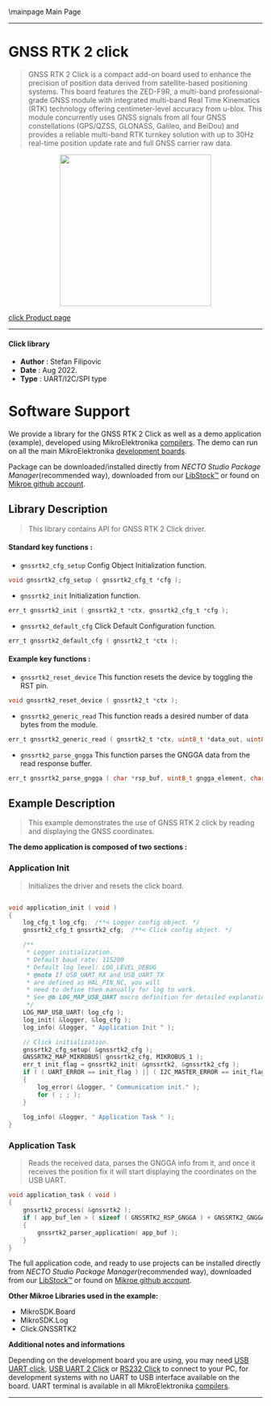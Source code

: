\mainpage Main Page

---
# GNSS RTK 2 click

> GNSS RTK 2 Click is a compact add-on board used to enhance the precision of position data derived from satellite-based positioning systems. This board features the ZED-F9R, a multi-band professional-grade GNSS module with integrated multi-band Real Time Kinematics (RTK) technology offering centimeter-level accuracy from u-blox. This module concurrently uses GNSS signals from all four GNSS constellations (GPS/QZSS, GLONASS, Galileo, and BeiDou) and provides a reliable multi-band RTK turnkey solution with up to 30Hz real-time position update rate and full GNSS carrier raw data.

<p align="center">
  <img src="https://download.mikroe.com/images/click_for_ide/gnssrtk2_click.png" height=300px>
</p>

[click Product page](https://www.mikroe.com/gnss-rtk-2-click)

---


#### Click library

- **Author**        : Stefan Filipovic
- **Date**          : Aug 2022.
- **Type**          : UART/I2C/SPI type


# Software Support

We provide a library for the GNSS RTK 2 Click
as well as a demo application (example), developed using MikroElektronika
[compilers](https://www.mikroe.com/necto-studio).
The demo can run on all the main MikroElektronika [development boards](https://www.mikroe.com/development-boards).

Package can be downloaded/installed directly from *NECTO Studio Package Manager*(recommended way), downloaded from our [LibStock&trade;](https://libstock.mikroe.com) or found on [Mikroe github account](https://github.com/MikroElektronika/mikrosdk_click_v2/tree/master/clicks).

## Library Description

> This library contains API for GNSS RTK 2 Click driver.

#### Standard key functions :

- `gnssrtk2_cfg_setup` Config Object Initialization function.
```c
void gnssrtk2_cfg_setup ( gnssrtk2_cfg_t *cfg );
```

- `gnssrtk2_init` Initialization function.
```c
err_t gnssrtk2_init ( gnssrtk2_t *ctx, gnssrtk2_cfg_t *cfg );
```

- `gnssrtk2_default_cfg` Click Default Configuration function.
```c
err_t gnssrtk2_default_cfg ( gnssrtk2_t *ctx );
```

#### Example key functions :

- `gnssrtk2_reset_device` This function resets the device by toggling the RST pin.
```c
void gnssrtk2_reset_device ( gnssrtk2_t *ctx );
```

- `gnssrtk2_generic_read` This function reads a desired number of data bytes from the module.
```c
err_t gnssrtk2_generic_read ( gnssrtk2_t *ctx, uint8_t *data_out, uint8_t len );
```

- `gnssrtk2_parse_gngga` This function parses the GNGGA data from the read response buffer.
```c
err_t gnssrtk2_parse_gngga ( char *rsp_buf, uint8_t gngga_element, char *element_data );
```

## Example Description

> This example demonstrates the use of GNSS RTK 2 click by reading and displaying the GNSS coordinates.

**The demo application is composed of two sections :**

### Application Init

> Initializes the driver and resets the click board.

```c

void application_init ( void )
{
    log_cfg_t log_cfg;  /**< Logger config object. */
    gnssrtk2_cfg_t gnssrtk2_cfg;  /**< Click config object. */

    /** 
     * Logger initialization.
     * Default baud rate: 115200
     * Default log level: LOG_LEVEL_DEBUG
     * @note If USB_UART_RX and USB_UART_TX 
     * are defined as HAL_PIN_NC, you will 
     * need to define them manually for log to work. 
     * See @b LOG_MAP_USB_UART macro definition for detailed explanation.
     */
    LOG_MAP_USB_UART( log_cfg );
    log_init( &logger, &log_cfg );
    log_info( &logger, " Application Init " );

    // Click initialization.
    gnssrtk2_cfg_setup( &gnssrtk2_cfg );
    GNSSRTK2_MAP_MIKROBUS( gnssrtk2_cfg, MIKROBUS_1 );
    err_t init_flag = gnssrtk2_init( &gnssrtk2, &gnssrtk2_cfg );
    if ( ( UART_ERROR == init_flag ) || ( I2C_MASTER_ERROR == init_flag ) || ( SPI_MASTER_ERROR == init_flag ) )
    {
        log_error( &logger, " Communication init." );
        for ( ; ; );
    }
    
    log_info( &logger, " Application Task " );
}

```

### Application Task

> Reads the received data, parses the GNGGA info from it, and once it receives the position fix it will start displaying the coordinates on the USB UART.

```c
void application_task ( void )
{
    gnssrtk2_process( &gnssrtk2 );
    if ( app_buf_len > ( sizeof ( GNSSRTK2_RSP_GNGGA ) + GNSSRTK2_GNGGA_ELEMENT_SIZE ) ) 
    {
        gnssrtk2_parser_application( app_buf );
    }
}
```

The full application code, and ready to use projects can be installed directly from *NECTO Studio Package Manager*(recommended way), downloaded from our [LibStock&trade;](https://libstock.mikroe.com) or found on [Mikroe github account](https://github.com/MikroElektronika/mikrosdk_click_v2/tree/master/clicks).

**Other Mikroe Libraries used in the example:**

- MikroSDK.Board
- MikroSDK.Log
- Click.GNSSRTK2

**Additional notes and informations**

Depending on the development board you are using, you may need
[USB UART click](https://www.mikroe.com/usb-uart-click),
[USB UART 2 Click](https://www.mikroe.com/usb-uart-2-click) or
[RS232 Click](https://www.mikroe.com/rs232-click) to connect to your PC, for
development systems with no UART to USB interface available on the board. UART
terminal is available in all MikroElektronika
[compilers](https://shop.mikroe.com/compilers).

---
